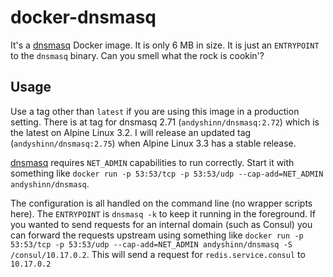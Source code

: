 # docker-dnsmasq

It's a [dnsmasq][dnsmasq] Docker image. It is only 6 MB in size. It is just an `ENTRYPOINT` to the `dnsmasq` binary. Can you smell what the rock is cookin'?

## Usage

Use a tag other than `latest` if you are using this image in a production setting. There is at tag for dnsmasq 2.71 (`andyshinn/dnsmasq:2.72`) which is the latest on Alpine Linux 3.2. I will release an updated tag (`andyshinn/dnsmasq:2.75`) when Alpine Linux 3.3 has a stable release.

[dnsmasq][dnsmasq] requires `NET_ADMIN` capabilities to run correctly. Start it with something like `docker run -p 53:53/tcp -p 53:53/udp --cap-add=NET_ADMIN andyshinn/dnsmasq`.

The configuration is all handled on the command line (no wrapper scripts here). The `ENTRYPOINT` is `dnsmasq -k` to keep it running in the foreground. If you wanted to send requests for an internal domain (such as Consul) you can forward the requests upstream using something like `docker run -p 53:53/tcp -p 53:53/udp --cap-add=NET_ADMIN andyshinn/dnsmasq -S /consul/10.17.0.2`. This will send a request for `redis.service.consul` to `10.17.0.2`

[dnsmasq]: http://www.thekelleys.org.uk/dnsmasq/doc.html
